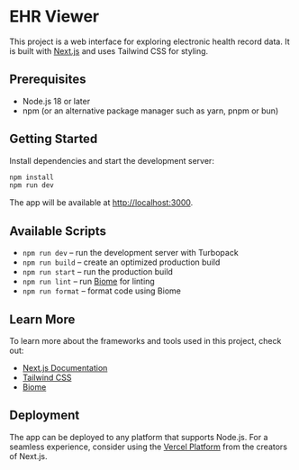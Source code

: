 # EHR Viewer

This project is a web interface for exploring electronic health record data. It is built with [Next.js](https://nextjs.org) and uses Tailwind CSS for styling.

## Prerequisites

- Node.js 18 or later
- npm (or an alternative package manager such as yarn, pnpm or bun)

## Getting Started

Install dependencies and start the development server:

```bash
npm install
npm run dev
```

The app will be available at [http://localhost:3000](http://localhost:3000).

## Available Scripts

- `npm run dev` – run the development server with Turbopack
- `npm run build` – create an optimized production build
- `npm run start` – run the production build
- `npm run lint` – run [Biome](https://biomejs.dev) for linting
- `npm run format` – format code using Biome

## Learn More

To learn more about the frameworks and tools used in this project, check out:

- [Next.js Documentation](https://nextjs.org/docs)
- [Tailwind CSS](https://tailwindcss.com/docs)
- [Biome](https://biomejs.dev)

## Deployment

The app can be deployed to any platform that supports Node.js. For a seamless experience, consider using the [Vercel Platform](https://vercel.com/docs) from the creators of Next.js.

